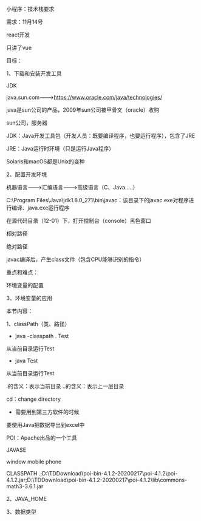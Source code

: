 

小程序：技术栈要求

需求：11月14号

react开发

只讲了vue



目标：

1、下载和安装开发工具


JDK

java.sun.com--->https://www.oracle.com/java/technologies/

java是sun公司的产品，2009年sun公司被甲骨文（oracle）收购

sun公司，服务器

JDK：Java开发工具包（开发人员：既要编译程序，也要运行程序），包含了JRE

JRE：Java运行时环境（只是运行Java程序）

Solaris和macOS都是Unix的变种




2、配置开发环境


机器语言--->汇编语言--->高级语言（C、Java.....）


C:\Program Files\Java\jdk1.8.0_271\bin\javac：该目录下的javac.exe对程序进行编译、java.exe运行程序


在源代码目录（12-01）下，打开控制台（console）黑色窗口

相对路径

绝对路径

javac编译后，产生class文件（包含CPU能够识别的指令）


重点和难点：

环境变量的配置


3、环境变量的应用

本节内容：


1、classPath（类、路径）

- java -classpath . Test

从当前目录运行Test

- java Test

从当前目录运行Test

.的含义：表示当前目录
..的含义：表示上一层目录

cd：change directory

- 需要用到第三方软件的时候

要使用Java把数据导出到excel中

POI：Apache出品的一个工具

JAVASE

window mobile phone

CLASSPATH
.;D:\TDDownload\poi-bin-4.1.2-20200217\poi-4.1.2\poi-4.1.2.jar;D:\TDDownload\poi-bin-4.1.2-20200217\poi-4.1.2\lib\commons-math3-3.6.1.jar

2、JAVA_HOME




3、数据类型